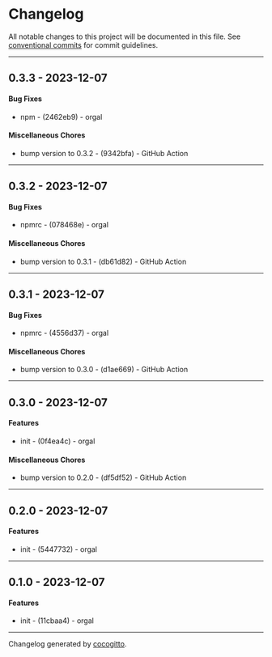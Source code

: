 # Changelog
All notable changes to this project will be documented in this file. See [conventional commits](https://www.conventionalcommits.org/) for commit guidelines.

- - -
## 0.3.3 - 2023-12-07
#### Bug Fixes
- npm - (2462eb9) - orgal
#### Miscellaneous Chores
- bump version to 0.3.2 - (9342bfa) - GitHub Action
- - -

## 0.3.2 - 2023-12-07
#### Bug Fixes
- npmrc - (078468e) - orgal
#### Miscellaneous Chores
- bump version to 0.3.1 - (db61d82) - GitHub Action
- - -

## 0.3.1 - 2023-12-07
#### Bug Fixes
- npmrc - (4556d37) - orgal
#### Miscellaneous Chores
- bump version to 0.3.0 - (d1ae669) - GitHub Action
- - -

## 0.3.0 - 2023-12-07
#### Features
- init - (0f4ea4c) - orgal
#### Miscellaneous Chores
- bump version to 0.2.0 - (df5df52) - GitHub Action
- - -

## 0.2.0 - 2023-12-07
#### Features
- init - (5447732) - orgal
- - -

## 0.1.0 - 2023-12-07
#### Features
- init - (11cbaa4) - orgal
- - -

Changelog generated by [cocogitto](https://github.com/cocogitto/cocogitto).